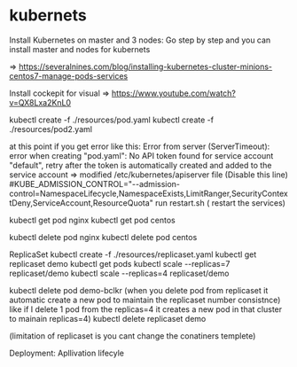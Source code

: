 # kubernets

Install Kubernetes on master and 3 nodes:
Go step by step and you can install master and nodes for kubernets 

=> https://severalnines.com/blog/installing-kubernetes-cluster-minions-centos7-manage-pods-services

Install cockepit for visual 
=> https://www.youtube.com/watch?v=QX8Lxa2KnL0


kubectl create -f ./resources/pod.yaml 
kubectl create -f ./resources/pod2.yaml 

at this point if you get error like this:
Error from server (ServerTimeout): error when creating "pod.yaml": No API token found for service account "default", retry after the token is automatically created and added to the service account
 => modified /etc/kubernetes/apiserver file (Disable this line)
 #KUBE_ADMISSION_CONTROL="--admission-control=NamespaceLifecycle,NamespaceExists,LimitRanger,SecurityContextDeny,ServiceAccount,ResourceQuota"
  run restart.sh ( restart the services)
  
kubectl get pod nginx
kubectl get pod centos

kubectl delete pod nginx
kubectl delete pod centos


ReplicaSet 
kubectl create -f ./resources/replicaset.yaml
kubectl get replicaset demo
kubectl get pods
kubectl scale --replicas=7 replicaset/demo
kubectl scale --replicas=4 replicaset/demo

kubectl delete pod demo-bclkr (when you delete pod from replicaset it automatic create a new pod to maintain the replicaset number consistnce)
                            like if I delete 1 pod from the replicas=4 it creates a new pod in that cluster to mainain replicas=4)
kubectl delete replicaset demo

(limitation of replicaset is you cant change the conatiners templete)


Deployment:
Apllivation lifecyle

